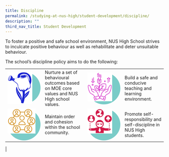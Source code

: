 ```yaml
---
title: Discipline
permalink: /studying-at-nus-high/student-development/discipline/
description: ""
third_nav_title: Student Development
---
```

To foster a positive and safe school environment, NUS High School strives to inculcate positive behaviour as well as rehabilitate and deter unsuitable behaviour.

The school’s discipline policy aims to do the following:

|  |  |  |  |
|---|---|---|---|
|<div style="margin: 0px; outline: 0px; padding: 0px; line-height: 24px; border-radius: 50%; background-color: rgb(122, 204, 200); width: 105px; height: 102px; display: inline-block;"><img src="/images/discipline1.png" style="width:75%"><blockquote style="margin: 0px 0px 0px 10px; outline: 0px; padding: 0px; border: none;"></blockquote></div>| Nurture a set of behavioural outcomes based on MOE core values and NUS High school values. |<div style="margin: 0px; outline: 0px; padding: 0px; line-height: 24px; border-radius: 50%; background-color: rgb(122, 204, 200); width: 105px; height: 102px; display: inline-block;"><img src="/images/discipline2.png" style="width:75%"><blockquote style="margin: 0px 0px 0px 10px; outline: 0px; padding: 0px; border: none;"></blockquote></div>| Build a safe and conducive teaching and learning environment.|
|<div style="margin: 0px; outline: 0px; padding: 0px; line-height: 24px; border-radius: 50%; background-color: rgb(122, 204, 200); width: 105px; height: 102px; display: inline-block;"><img src="/images/discipline3.png" style="width:85%"><blockquote style="margin: 0px 0px 0px 10px; outline: 0px; padding: 0px; border: none;"></blockquote></div>| Maintain order and cohesion within the school community.|<div style="margin: 0px; outline: 0px; padding: 0px; line-height: 24px; border-radius: 50%; background-color: rgb(122, 204, 200); width: 105px; height: 102px; display: inline-block;"><img src="/images/discipline4.png" style="width:75%"><blockquote style="margin: 0px 0px 0px 10px; outline: 0px; padding: 0px; border: none;"></blockquote></div>| Promote self-responsibility and self-discipline in NUS High students.
|

